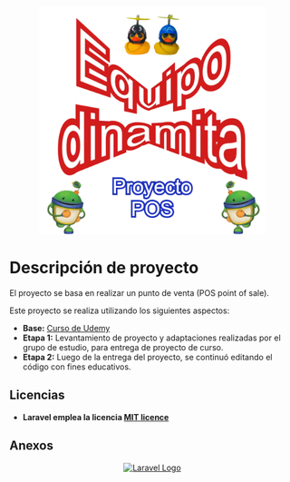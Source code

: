 <p align="center"><a href="https://leantime.posenlinea.net" target="_blank"><img src="./logo_grupo_7_proyecto.webp" width="400" alt="Grupo Logo"></a></p>


# Descripción de proyecto
El proyecto se basa en realizar un punto de venta (POS point of sale).

Este proyecto se realiza utilizando los siguientes aspectos:
 - **Base:** [Curso de Udemy](https://www.udemy.com/course/laravel-build-complete-point-of-sale/)
 - **Etapa 1:** Levantamiento de proyecto y adaptaciones realizadas por el grupo de estudio, para entrega de proyecto de curso.
 - **Etapa 2:** Luego de la entrega del proyecto, se continuó editando el código con fines educativos.

## Licencias

- **Laravel emplea la licencia [MIT licence](https://opensource.org/licenses/MIT)**

## Anexos

<p align="center"><a href="https://laravel.com" target="_blank"><img src="https://raw.githubusercontent.com/laravel/art/master/logo-lockup/5%20SVG/2%20CMYK/1%20Full%20Color/laravel-logolockup-cmyk-red.svg" width="400" alt="Laravel Logo"></a></p>
